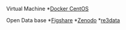 


Virtual Machine
*[Docker CentOS](https://store.docker.com/editions/community/docker-ce-server-centos)

Open Data base
*[Figshare](https://figshare.com/)
*[Zenodo](https://zenodo.org/)
*[re3data](http://www.re3data.org/)
